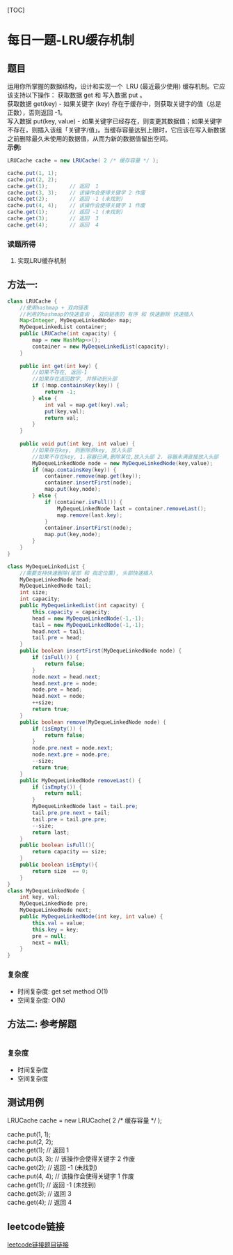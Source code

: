 [TOC]

# 每日一题-LRU缓存机制

## 题目
运用你所掌握的数据结构，设计和实现一个  LRU (最近最少使用) 缓存机制。它应该支持以下操作： 获取数据 get 和 写入数据 put 。  
获取数据 get(key) - 如果关键字 (key) 存在于缓存中，则获取关键字的值（总是正数），否则返回 -1。  
写入数据 put(key, value) - 如果关键字已经存在，则变更其数据值；如果关键字不存在，则插入该组「关键字/值」。当缓存容量达到上限时，它应该在写入新数据之前删除最久未使用的数据值，从而为新的数据值留出空间。  
**示例:**  
```java
LRUCache cache = new LRUCache( 2 /* 缓存容量 */ );

cache.put(1, 1);
cache.put(2, 2);
cache.get(1);       // 返回  1
cache.put(3, 3);    // 该操作会使得关键字 2 作废
cache.get(2);       // 返回 -1 (未找到)
cache.put(4, 4);    // 该操作会使得关键字 1 作废
cache.get(1);       // 返回 -1 (未找到)
cache.get(3);       // 返回  3
cache.get(4);       // 返回  4 
```

### 读题所得
1. 实现LRU缓存机制

## 方法一:
```java
class LRUCache {
    //使用hashmap + 双向链表
    //利用的hashmap的快速查询 , 双向链表的 有序 和 快速删除 快速插入
    Map<Integer, MyDequeLinkedNode> map;
    MyDequeLinkedList container;
    public LRUCache(int capacity) {
        map = new HashMap<>();
        container = new MyDequeLinkedList(capacity);
    }
    
    public int get(int key) {
        //如果不存在, 返回-1
        //如果存在返回数字, 并移动到头部
        if (!map.containsKey(key)) {
            return -1;
        } else {
            int val = map.get(key).val;
            put(key,val);
            return val;
        }
    }
    
    public void put(int key, int value) {
        //如果存在key, 则删除原key, 放入头部
        //如果不存在key, 1.容器已满,删除某位,放入头部 2. 容器未满直接放入头部
        MyDequeLinkedNode node = new MyDequeLinkedNode(key,value);
        if (map.containsKey(key)) {
            container.remove(map.get(key));
            container.insertFirst(node);
            map.put(key,node);
        } else {
            if (container.isFull()) {
                MyDequeLinkedNode last = container.removeLast();
                map.remove(last.key);
            } 
            container.insertFirst(node);
            map.put(key,node);
        }
    }
}

class MyDequeLinkedList {
    //需要支持快速删除(尾部 和 指定位置), 头部快速插入
    MyDequeLinkedNode head;
    MyDequeLinkedNode tail;
    int size;
    int capacity;
    public MyDequeLinkedList(int capacity) {
        this.capacity = capacity;
        head = new MyDequeLinkedNode(-1,-1);
        tail = new MyDequeLinkedNode(-1,-1);
        head.next = tail;
        tail.pre = head;
    }
    public boolean insertFirst(MyDequeLinkedNode node) {
        if (isFull()) {
            return false;
        }
        node.next = head.next;
        head.next.pre = node;
        node.pre = head;
        head.next = node;
        ++size;
        return true;
    }
    public boolean remove(MyDequeLinkedNode node) {
        if (isEmpty()) {
            return false;
        }
        node.pre.next = node.next;
        node.next.pre = node.pre;
        --size;
        return true;
    }
    public MyDequeLinkedNode removeLast() {
        if (isEmpty()) {
            return null;
        }
        MyDequeLinkedNode last = tail.pre;
        tail.pre.pre.next = tail;
        tail.pre = tail.pre.pre;
        --size;
        return last;
    }
    public boolean isFull(){
        return capacity == size;
    }
    public boolean isEmpty(){
        return size  == 0;
    }
}
class MyDequeLinkedNode {
    int key, val;
    MyDequeLinkedNode pre;
    MyDequeLinkedNode next;
    public MyDequeLinkedNode(int key, int value) {
        this.val = value;
        this.key = key;
        pre = null;
        next = null;
    }
}
```
### 复杂度
* 时间复杂度:  get set method O(1)
* 空间复杂度: O(N)

## 方法二: 参考解题
```java

```
### 复杂度
* 时间复杂度
* 空间复杂度

## 测试用例
LRUCache cache = new LRUCache( 2 /* 缓存容量 */ );  

cache.put(1, 1);  
cache.put(2, 2);  
cache.get(1);       // 返回  1  
cache.put(3, 3);    // 该操作会使得关键字 2 作废  
cache.get(2);       // 返回 -1 (未找到)  
cache.put(4, 4);    // 该操作会使得关键字 1 作废  
cache.get(1);       // 返回 -1 (未找到)  
cache.get(3);       // 返回  3  
cache.get(4);       // 返回  4  

## leetcode链接
[leetcode链接题目链接](https://leetcode-cn.com/problems/lru-cache)  